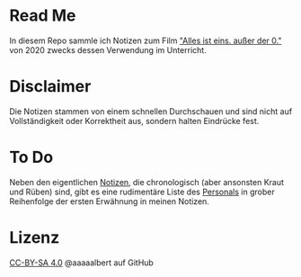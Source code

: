 # Read Me

In diesem Repo sammle ich Notizen zum Film
["Alles ist eins. außer der 0."](https://allesisteins.film/) von 2020
zwecks dessen Verwendung im Unterricht.



# Disclaimer

Die Notizen stammen von einem schnellen Durchschauen und sind
nicht auf Vollständigkeit oder Korrektheit aus, sondern halten
Eindrücke fest.



# To Do

Neben den eigentlichen [Notizen](notizen.md), die chronologisch (aber
ansonsten Kraut und Rüben) sind, gibt es eine rudimentäre Liste des
[Personals](personal.csv) in grober Reihenfolge der ersten Erwähnung
in meinen Notizen.



# Lizenz

[CC-BY-SA 4.0](https://creativecommons.org/licenses/by-sa/4.0/) @aaaaalbert auf GitHub
